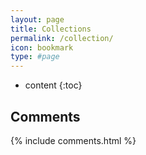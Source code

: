 ```yaml
---
layout: page
title: Collections
permalink: /collection/
icon: bookmark
type: #page
---
```


* content
{:toc}



## Comments

{% include comments.html %}
